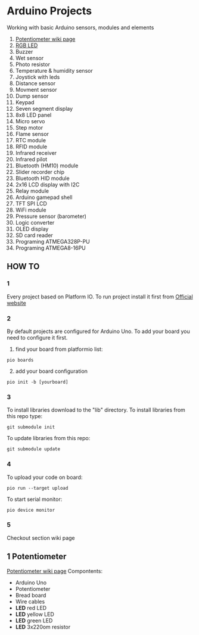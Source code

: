 # Arduino Projects
Working with basic Arduino sensors, modules and elements

1) [Potentiometer wiki page](https://github.com/mishaszu/arduino_project/wiki/01-Potentiometer)
2) [RGB LED](https://github.com/mishaszu/arduino_projects/wiki/02-RGB-LED)
3) Buzzer
4) Wet sensor
5) Photo resistor
6) Temperature & humidity sensor
7) Joystick with leds
8) Distance sensor
9) Movment sensor
10) Dump sensor
11) Keypad
12) Seven segment display
13) 8x8 LED panel
14) Micro servo
15) Step motor
16) Flame sensor
17) RTC module
18) RFID module
19) Infrared receiver
20) Infrared pilot
21) Bluetooth (HM10) module
22) Slider recorder chip
23) Bluetooth HID module
24) 2x16 LCD display with I2C
25) Relay module
26) Arduino gamepad shell
27) TFT SPI LCD
28) WiFi module
29) Pressure sensor (barometer)
30) Logic converter
31) OLED display
32) SD card reader
33) Programing ATMEGA328P-PU
34) Programing ATMEGA8-16PU

## HOW TO
### 1
Every project based on Platform IO.
To run project install it first from [Official website](http://docs.platformio.org/en/latest/installation.html)

### 2
By default projects are configured for Arduino Uno.
To add your board you need to configure it first.
1) find your board from platformio list:
```
pio boards
```
2) add your board configuration
```
pio init -b [yourboard]
```

### 3
To install libraries download to the "lib" directory.
To install libraries from this repo type:
```
git submodule init
```
To update libraries from this repo:
```
git submodule update
```

### 4
To upload your code on board:
```
pio run --target upload
```
To start serial monitor:
```
pio device monitor
```

### 5
Checkout section wiki page


## 1 Potentiometer
[Potentiometer wiki page](https://github.com/mishaszu/arduino_project/wiki/01-Potentiometer)
Compontents:
- Arduino Uno
- Potentiometer
- Bread board
- Wire cables
- **LED** red LED
- **LED** yellow LED
- **LED** green LED
- **LED** 3x220om resistor
